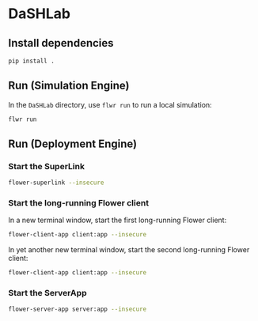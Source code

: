 # DaSHLab

## Install dependencies

```bash
pip install .
```

## Run (Simulation Engine)

In the `DaSHLab` directory, use `flwr run` to run a local simulation:

```bash
flwr run
```

## Run (Deployment Engine)

### Start the SuperLink

```bash
flower-superlink --insecure
```

### Start the long-running Flower client

In a new terminal window, start the first long-running Flower client:

```bash
flower-client-app client:app --insecure
```

In yet another new terminal window, start the second long-running Flower client:

```bash
flower-client-app client:app --insecure
```

### Start the ServerApp

```bash
flower-server-app server:app --insecure
```
